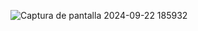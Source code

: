 ![Captura de pantalla 2024-09-22 185932](https://github.com/user-attachments/assets/436634cb-bc4f-48bb-833f-c5f92e74a76a)

